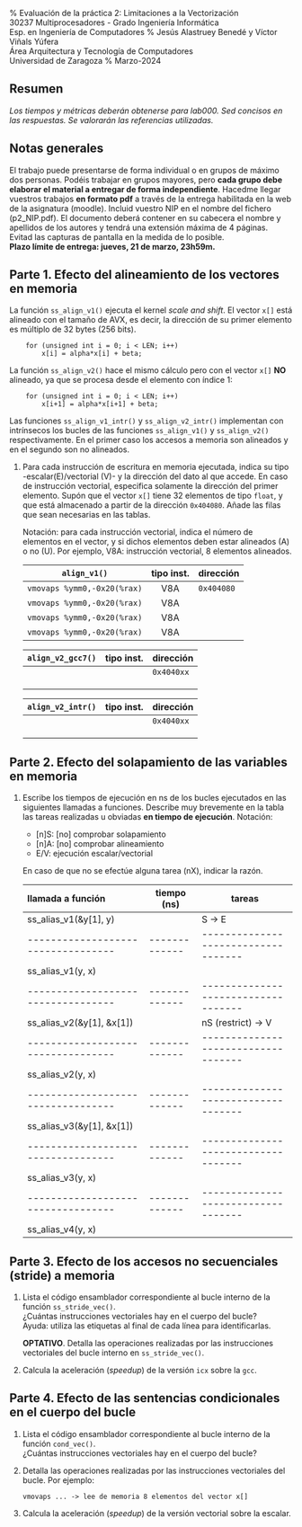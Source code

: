 % Evaluación de la práctica 2: Limitaciones a la Vectorización  
  30237 Multiprocesadores - Grado Ingeniería Informática  
  Esp. en Ingeniería de Computadores
% Jesús Alastruey Benedé y Víctor Viñals Yúfera  
  Área Arquitectura y Tecnología de Computadores  
  Universidad de Zaragoza
% Marzo-2024


## Resumen

_Los tiempos y métricas deberán obtenerse para lab000.
Sed concisos en las respuestas. Se valorarán las referencias utilizadas._

## Notas generales

El trabajo puede presentarse de forma individual o en grupos de máximo dos personas.
Podéis trabajar en grupos mayores, pero **cada grupo debe elaborar el material a entregar de forma independiente**.
Hacedme llegar vuestros trabajos **en formato pdf** a través de la entrega habilitada en la web de la asignatura (moodle).
Incluid vuestro NIP en el nombre del fichero (p2_NIP.pdf). El documento deberá contener 
en su cabecera el nombre y apellidos de los autores y tendrá una extensión máxima de 4 páginas.
Evitad las capturas de pantalla en la medida de lo posible.  
**Plazo límite de entrega: jueves, 21 de marzo, 23h59m.**

## Parte 1. Efecto del alineamiento de los vectores en memoria

La función `ss_align_v1()` ejecuta el kernel _scale and shift_.
El vector `x[]` está alineado con el tamaño de AVX, es decir,
la dirección de su primer elemento es múltiplo de 32 bytes (256 bits).

        for (unsigned int i = 0; i < LEN; i++)
            x[i] = alpha*x[i] + beta;

La función `ss_align_v2()` hace el mismo cálculo pero con el vector `x[]` **NO**
alineado, ya que se procesa desde el elemento con índice 1:

        for (unsigned int i = 0; i < LEN; i++)
            x[i+1] = alpha*x[i+1] + beta;

Las funciones `ss_align_v1_intr()` y `ss_align_v2_intr()` implementan con intrínsecos
los bucles de las funciones `ss_align_v1()` y `ss_align_v2()` respectivamente.
En el primer caso los accesos a memoria son alineados y en el segundo son no alineados.

1.  Para cada instrucción de escritura en memoria ejecutada,
    indica su tipo -escalar(E)/vectorial (V)- y
    la dirección del dato al que accede.
    En caso de instrucción vectorial, especifica solamente la dirección del primer elemento.
    Supón que el vector `x[]` tiene 32 elementos de tipo `float`,
    y que está almacenado a partir de la dirección `0x404080`.
    Añade las filas que sean necesarias en las tablas.

    Notación: para cada instrucción vectorial, indica el número de elementos en el vector,
    y si dichos elementos deben estar alineados (A) o no (U).
    Por ejemplo, V8A: instrucción vectorial, 8 elementos alineados.


	|             `align_v1()`             | tipo inst. | dirección |
	|:------------------------------------:|:----------:|:----------|
	|     `vmovaps %ymm0,-0x20(%rax)`      |     V8A    | `0x404080`|
	|     `vmovaps %ymm0,-0x20(%rax)`      |     V8A    |           |
	|     `vmovaps %ymm0,-0x20(%rax)`      |     V8A    |           |
	|     `vmovaps %ymm0,-0x20(%rax)`      |     V8A    |           |
	

	|          `align_v2_gcc7()`           | tipo inst. | dirección |
	|:------------------------------------:|:----------:|:----------|
	|                                      |            | `0x4040xx`|
	|                                      |            |           |
	|                                      |            |           |
	|                                      |            |           |


	|           `align_v2_intr()`          | tipo inst. | dirección |
	|:------------------------------------:|:----------:|:----------|
	|                                      |            | `0x4040xx`|
	|                                      |            |           |
	|                                      |            |           |
	|                                      |            |           |


## Parte 2. Efecto del solapamiento de las variables en memoria

1.  Escribe los tiempos de ejecución en ns de los bucles ejecutados
    en las siguientes llamadas a funciones.
    Describe muy brevemente en la tabla
    las tareas realizadas u obviadas **en tiempo de ejecución**.
    Notación:
     - [n]S: [no] comprobar solapamiento
     - [n]A: [no] comprobar alineamiento
     - E/V: ejecución escalar/vectorial

     En caso de que no se efectúe alguna tarea (nX), indicar la razón.


	|     llamada a función            | tiempo (ns) |         tareas                    |
	|:---------------------------------|-------------|-----------------------------------|
	| ss_alias_v1(&y[1], y)            |             | S -> E                            |
	|----------------------------------|-------------|-----------------------------------|
	| ss_alias_v1(y, x)                |             |                                   |
	|----------------------------------|-------------|-----------------------------------|
	| ss_alias_v2(&y[1], &x[1])        |             | nS (restrict) -> V                |
	|----------------------------------|-------------|-----------------------------------|
	| ss_alias_v2(y, x)                |             |                                   |
	|----------------------------------|-------------|-----------------------------------|
	| ss_alias_v3(&y[1], &x[1])        |             |                                   |
	|----------------------------------|-------------|-----------------------------------|
	| ss_alias_v3(y, x)                |             |                                   |
	|----------------------------------|-------------|-----------------------------------|
	| ss_alias_v4(y, x)                |             |                                   |



## Parte 3. Efecto de los accesos no secuenciales (stride) a memoria

1.  Lista el código ensamblador correspondiente al bucle interno de la función `ss_stride_vec()`.  
    ¿Cuántas instrucciones vectoriales hay en el cuerpo del bucle?  
    Ayuda: utiliza las etiquetas al final de cada línea para identificarlas.

    **OPTATIVO**. Detalla las operaciones realizadas por las instrucciones
    vectoriales del bucle interno en `ss_stride_vec()`.

2.  Calcula la aceleración (_speedup_) de la versión `icx` sobre la `gcc`.  


## Parte 4. Efecto de las sentencias condicionales en el cuerpo del bucle

1.  Lista el código ensamblador correspondiente al bucle interno de la función `cond_vec()`.  
    ¿Cuántas instrucciones vectoriales hay en el cuerpo del bucle?

2.  Detalla las operaciones realizadas por las instrucciones vectoriales del bucle.
    Por ejemplo:

        vmovaps ... -> lee de memoria 8 elementos del vector x[]

3.  Calcula la aceleración (_speedup_) de la versión vectorial sobre la escalar.
